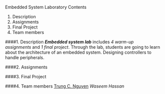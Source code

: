 Embedded System Laboratory
Contents
1. Description
2. Assignments
3. Final Project
4. Team members

####1. Description
   **_Embedded system lab_** includes _4 warm-up assignments_ and _1 final project_.
   Through the lab, students are going to learn about the architecture of an embedded system.
   Designing controllers to handle peripherals. 
   
####2. Assignments
  
####3. Final Project
  
####4. Team members
  [Trung C. Nguyen](nguyencanhtrung@me.com)
  _Waseem Hassan_
